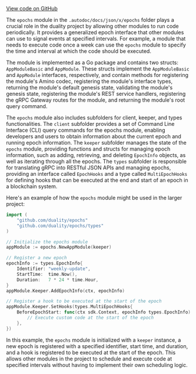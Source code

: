 [View code on GitHub](https://github.com/duality-labs/duality/utodoc/docs/json/x/epochs)

The `epochs` module in the `.autodoc/docs/json/x/epochs` folder plays a crucial role in the duality project by allowing other modules to run code periodically. It provides a generalized epoch interface that other modules can use to signal events at specified intervals. For example, a module that needs to execute code once a week can use the `epochs` module to specify the time and interval at which the code should be executed.

The module is implemented as a Go package and contains two structs: `AppModuleBasic` and `AppModule`. These structs implement the `AppModuleBasic` and `AppModule` interfaces, respectively, and contain methods for registering the module's Amino codec, registering the module's interface types, returning the module's default genesis state, validating the module's genesis state, registering the module's REST service handlers, registering the gRPC Gateway routes for the module, and returning the module's root query command.

The `epochs` module also includes subfolders for client, keeper, and types functionalities. The `client` subfolder provides a set of Command Line Interface (CLI) query commands for the epochs module, enabling developers and users to obtain information about the current epoch and running epoch information. The `keeper` subfolder manages the state of the `epochs` module, providing functions and structs for managing epoch information, such as adding, retrieving, and deleting `EpochInfo` objects, as well as iterating through all the epochs. The `types` subfolder is responsible for translating gRPC into RESTful JSON APIs and managing epochs, providing an interface called `EpochHooks` and a type called `MultiEpochHooks` for defining hooks that can be executed at the end and start of an epoch in a blockchain system.

Here's an example of how the `epochs` module might be used in the larger project:

```go
import (
    "github.com/duality/epochs"
    "github.com/duality/epochs/types"
)

// Initialize the epochs module
appModule := epochs.NewAppModule(keeper)

// Register a new epoch
epochInfo := types.EpochInfo{
    Identifier: "weekly-update",
    StartTime:  time.Now(),
    Duration:   7 * 24 * time.Hour,
}
appModule.Keeper.AddEpochInfo(ctx, epochInfo)

// Register a hook to be executed at the start of the epoch
appModule.Keeper.SetHooks(types.MultiEpochHooks{
    BeforeEpochStart: func(ctx sdk.Context, epochInfo types.EpochInfo) {
        // Execute custom code at the start of the epoch
    },
})
```

In this example, the `epochs` module is initialized with a `keeper` instance, a new epoch is registered with a specified identifier, start time, and duration, and a hook is registered to be executed at the start of the epoch. This allows other modules in the project to schedule and execute code at specified intervals without having to implement their own scheduling logic.
